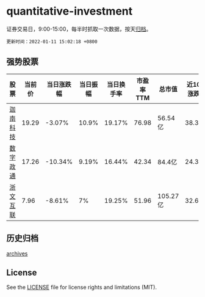 # quantitative-investment

证券交易日，9:00-15:00，每半时抓取一次数据，按天[归档](archives)。

`更新时间：2022-01-11 15:02:18 +0800`

## 强势股票

|股票|当前价|当日涨跌幅|当日振幅|当日换手率|市盈率TTM|总市值|近10日涨跌幅|
|----|----|----|----|----|----|----|----|
|[迦南科技](https://xueqiu.com/S/SZ300412)|19.29|-3.07%|10.9%|19.17%|76.98|56.54亿|38.38%|
|[数字政通](https://xueqiu.com/S/SZ300075)|17.26|-10.34%|9.19%|16.44%|42.34|84.4亿|24.35%|
|[浙文互联](https://xueqiu.com/S/SH600986)|7.96|-8.61%|7%|19.25%|51.96|105.27亿|32.67%|

## 历史归档

[archives](archives)

## License

See the [LICENSE](LICENSE) file for license rights and limitations (MIT).